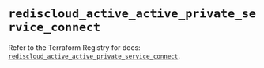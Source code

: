 # `rediscloud_active_active_private_service_connect`

Refer to the Terraform Registry for docs: [`rediscloud_active_active_private_service_connect`](https://registry.terraform.io/providers/redislabs/rediscloud/2.7.1/docs/resources/active_active_private_service_connect).
